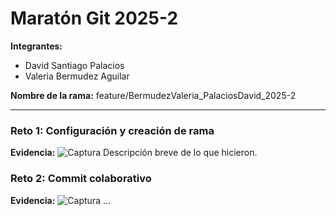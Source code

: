 # Maratón Git 2025-2

**Integrantes:**
- David Santiago Palacios 
- Valeria Bermudez Aguilar

**Nombre de la rama:** feature/BermudezValeria_PalaciosDavid_2025-2

---
### Reto 1: Configuración y creación de rama
**Evidencia:**
![Captura](imagenes/reto1_config.png)
Descripción breve de lo que hicieron.

### Reto 2: Commit colaborativo
**Evidencia:**
![Captura](imagenes/reto2_log.png)
...
